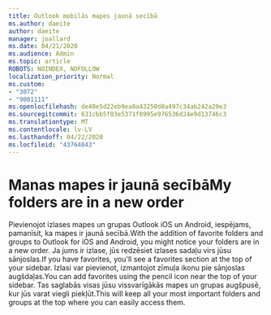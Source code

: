 ```yaml
---
title: Outlook mobilās mapes jaunā secībā
ms.author: daeite
author: daeite
manager: joallard
ms.date: 04/21/2020
ms.audience: Admin
ms.topic: article
ROBOTS: NOINDEX, NOFOLLOW
localization_priority: Normal
ms.custom:
- "3072"
- "9001111"
ms.openlocfilehash: de48e5d22eb9ea8a43250d8a497c34ab242a29e3
ms.sourcegitcommit: 631cbb5f03e5371f0995e976536d24e9d13746c3
ms.translationtype: MT
ms.contentlocale: lv-LV
ms.lasthandoff: 04/22/2020
ms.locfileid: "43764843"
---
```

# <a name="my-folders-are-in-a-new-order"></a><span data-ttu-id="a4fae-102">Manas mapes ir jaunā secībā</span><span class="sxs-lookup"><span data-stu-id="a4fae-102">My folders are in a new order</span></span>

<span data-ttu-id="a4fae-103">Pievienojot izlases mapes un grupas Outlook iOS un Android, iespējams, pamanīsit, ka mapes ir jaunā secībā.</span><span class="sxs-lookup"><span data-stu-id="a4fae-103">With the addition of favorite folders and groups to Outlook for iOS and Android, you might notice your folders are in a new order.</span></span> <span data-ttu-id="a4fae-104">Ja jums ir izlase, jūs redzēsiet izlases sadaļu virs jūsu sānjoslas.</span><span class="sxs-lookup"><span data-stu-id="a4fae-104">If you have favorites, you'll see a favorites section at the top of your sidebar.</span></span> <span data-ttu-id="a4fae-105">Izlasi var pievienot, izmantojot zīmuļa ikonu pie sānjoslas augšdaļas.</span><span class="sxs-lookup"><span data-stu-id="a4fae-105">You can add favorites using the pencil icon near the top of your sidebar.</span></span> <span data-ttu-id="a4fae-106">Tas saglabās visas jūsu vissvarīgākās mapes un grupas augšpusē, kur jūs varat viegli piekļūt.</span><span class="sxs-lookup"><span data-stu-id="a4fae-106">This will keep all your most important folders and groups at the top where you can easily access them.</span></span>